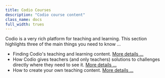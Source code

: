 ```yaml
---
title: Codio Courses
description: "Codio course content"
class_name: docs
full_width: trues
---
```


Codio is a very rich platform for teaching and learning. This section highlights three of the main things you need to know ...

- Finding Codio's teaching and learning content. [More details ...](/docs/teacher/courses/accessing)
- How Codio gives teachers (and only teachers) solutions to challenges directly where they need to see it. [More details ...](/docs/teacher/courses/solutions)
- How to create your own teaching content. [More details ...](/docs/teacher/courses/authoring)


